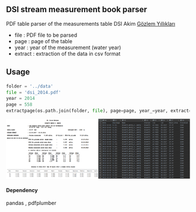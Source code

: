 ## DSI stream measurement book parser

PDF table parser of the measurements table DSI Akim [Gözlem Yıllıkları](https://www.dsi.gov.tr/Sayfa/Detay/744)


* file : PDF file to be parsed
* page : page of the table
* year : year of the measurement (water year)
* extract : extraction of the data in csv format

## Usage

```python
folder = '../data'
file = 'dsi_2014.pdf'
year = 2014
page = 558
extractpage(os.path.join(folder, file), page=page, year_=year, extract=True)
```

![png](images/Table.PNG)

#### Dependency

pandas , pdfplumber

